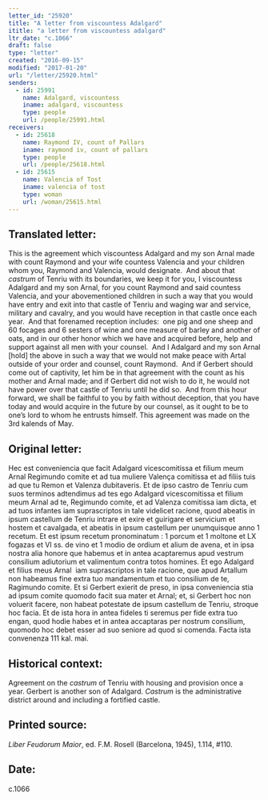 ```yaml
---
letter_id: "25920"
title: "A letter from viscountess Adalgard"
ititle: "a letter from viscountess adalgard"
ltr_date: "c.1066"
draft: false
type: "letter"
created: "2016-09-15"
modified: "2017-01-20"
url: "/letter/25920.html"
senders:
  - id: 25991
    name: Adalgard, viscountess
    iname: adalgard, viscountess
    type: people
    url: /people/25991.html
receivers:
  - id: 25618
    name: Raymond IV, count of Pallars
    iname: raymond iv, count of pallars
    type: people
    url: /people/25618.html
  - id: 25615
    name: Valencia of Tost
    iname: valencia of tost
    type: woman
    url: /woman/25615.html
---
```

<h2> Translated letter:</h2><p>This is the agreement which viscountess Adalgard and my son Arnal made with count Raymond and your wife countess Valencia and your children whom you, Raymond and Valencia, would designate.&nbsp; And about that <i>castrum</i> of Tenriu with its boundaries, we keep it for you, I viscountess Adalgard and my son Arnal, for you count Raymond and said countess Valencia, and your abovementioned children in such a way that you would have entry and exit into that castle of Tenriu and waging war and service, military and cavalry, and you would have reception in that castle once each year.&nbsp; And that forenamed reception includes:&nbsp; one pig and one sheep and 60 focages and 6 sesters of wine and one measure of barley and another of oats, and in our other honor which we have and acquired before, help and support against all men with your counsel.&nbsp; And I Adalgard and my son Arnal [hold] the above in such a way that we would not make peace with Artal outside of your order and counsel, count Raymond.&nbsp; And if Gerbert should come out of captivity, let him be in that agreement with the count as his mother and Arnal made; and if Gerbert did not wish to do it, he would not have power over that castle of Tenriu until he did so.&nbsp; And from this hour forward, we shall be faithful to you by faith without deception, that you have today and would acquire in the future by our counsel, as it ought to be to one’s lord to whom he entrusts himself. This agreement was made on the 3rd kalends of May.</p><h2 class="mt-4"> Original letter:</h2><p>Hec est conveniencia que facit Adalgard vicescomitissa et filium meum Arnal Regimundo comite et ad tua muliere Valença comitissa et ad filiis tuis ad que tu Remon et Valenza dubitaveris. Et de ipso castro de Tenriu cum suos terminos adtendimus ad tes ego Adalgard vicesco­mitissa et filium meum Arnal ad te, Regimundo comite, et ad Valenza comitissa iam dicta, et ad tuos infantes iam suprascriptos in tale videlicet racione, quod abeatis in ipsum castellum de Tenriu intrare et exire et guirigare et servicium et hostem et cavalgada, et abeatis in ipsum cas­tellum per unumquisque anno 1 recetum. Et est ipsum recetum pronominatum : 1 porcum et 1 moltone et LX fogazas et VI ss. de vino et 1 modio de ordium et alium de avena, et in ipsa nostra alia honore que habemus et in antea acaptaremus apud vestrum consilium adiutorium et valimentum contra totos homines. Et ego Adalgard et filius meus Arnal &nbsp;iam suprascriptos in tale racione, que apud Artallum non habeamus fine extra tuo mandamentum et tuo consilium de te, Ragimundo comite. Et si Gerbert exierit de preso, in ipsa conveniencia stia ad ipsum comite quomodo facit sua mater et Arnal; et, si Gerbert hoc non voluerit facere, non habeat potestate de ipsum castellum de Tenriu, stroque hoc facia. Et de ista hora in antea fideles ti seremus per fide extra tuo engan, quod hodie habes et in antea accaptaras per nostrum consilium, quomodo hoc debet esser ad suo seniore ad quod si comenda. Facta ista convenenza 111 kal. mai.</p><h2 class="mt-4"> Historical context:</h2><p>Agreement on the <i>castrum</i> of Tenriu with housing and provision once a year. Gerbert is another son of Adalgard. <i>Castrum</i> is the administrative district around and including a fortified castle.&nbsp;&nbsp;</p><h2 class="mt-4"> Printed source:</h2><p><i>Liber Feudorum Maior</i>, ed. F.M. Rosell (Barcelona, 1945), 1.114, #110.&nbsp;&nbsp;</p><h2 class="mt-4"> Date:</h2>c.1066